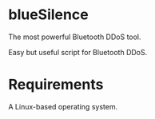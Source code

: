 # blueSilence
The most powerful Bluetooth DDoS tool.

Easy but useful script for Bluetooth DDoS.

# Requirements 
A Linux-based operating system.

